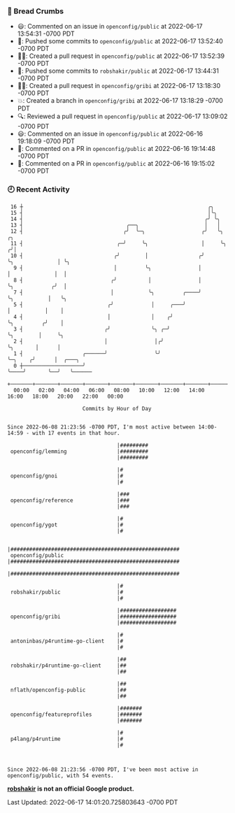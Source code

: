 ### 🍞 Bread Crumbs

 * 😃: Commented on an issue in `openconfig/public` at 2022-06-17 13:54:31 -0700 PDT
 * 🚢: Pushed some commits to `openconfig/public` at 2022-06-17 13:52:40 -0700 PDT
 * ✍🏼: Created a pull request in `openconfig/public` at 2022-06-17 13:52:39 -0700 PDT
 * 🚢: Pushed some commits to `robshakir/public` at 2022-06-17 13:44:31 -0700 PDT
 * ✍🏼: Created a pull request in `openconfig/gribi` at 2022-06-17 13:18:30 -0700 PDT
 * 💥: Created a branch in `openconfig/gribi` at 2022-06-17 13:18:29 -0700 PDT
 * 🔍: Reviewed a pull request in  `openconfig/public` at 2022-06-17 13:09:02 -0700 PDT
 * 😃: Commented on an issue in `openconfig/public` at 2022-06-16 19:18:09 -0700 PDT
 * 💬: Commented on a PR in  `openconfig/public` at 2022-06-16 19:14:48 -0700 PDT
 * 💬: Commented on a PR in  `openconfig/public` at 2022-06-16 19:15:02 -0700 PDT

### 🕘 Recent Activity
```
 16 ┼                                                           ╭╮
 15 ┤                                                           │╰╮
 14 ┤                                                          ╭╯ ╰╮
 13 ┤                                 ╭──╮                     │   │
 12 ┤                                ╭╯  ╰─╮                  ╭╯   ╰╮                 ╭╮
 11 ┤                              ╭─╯     ╰╮                 │     ╰╮               ╭╯│
 10 ┤                             ╭╯        │                ╭╯      ╰╮              │ ╰╮
  9 ┤                             │         ╰╮               │        │              │  │
  8 ┤                            ╭╯          │               │        ╰╮            ╭╯  │
  7 ┤                            │           ╰╮         ╭────╯         ╰╮           │   ╰╮
  5 ┤                           ╭╯            │     ╭───╯               │           │    │
  4 ┤                           │             │    ╭╯                   ╰╮         ╭╯    │
  3 ┤                          ╭╯             ╰╮ ╭─╯                     ╰╮        │     ╰╮
  2 ┤                          │               │╭╯                        ╰╮       │      │
  1 ┤                   ╭──────╯               ╰╯                          ╰─╮    ╭╯      │  ╭───╮
  0 ┼───────────────────╯                                                    ╰────╯       ╰──╯   ╰──────
    +───────+───────+───────+───────+───────+───────+───────+───────+───────+───────+───────+───────+────
  00:00   02:00   04:00   06:00   08:00   10:00   12:00   14:00   16:00   18:00   20:00   22:00   00:00   

						Commits by Hour of Day


Since 2022-06-08 21:23:56 -0700 PDT, I'm most active between 14:00-14:59 - with 17 events in that hour.

```



```
                                   |#########
 openconfig/lemming                |#########
                                   |#########

                                   |#
 openconfig/gnoi                   |#
                                   |#

                                   |###
 openconfig/reference              |###
                                   |###

                                   |#
 openconfig/ygot                   |#
                                   |#

                                   |######################################################
 openconfig/public                 |######################################################
                                   |######################################################

                                   |#
 robshakir/public                  |#
                                   |#

                                   |##################
 openconfig/gribi                  |##################
                                   |##################

                                   |#
 antoninbas/p4runtime-go-client    |#
                                   |#

                                   |##
 robshakir/p4runtime-go-client     |##
                                   |##

                                   |##
 nflath/openconfig-public          |##
                                   |##

                                   |#######
 openconfig/featureprofiles        |#######
                                   |#######

                                   |#
 p4lang/p4runtime                  |#
                                   |#



Since 2022-06-08 21:23:56 -0700 PDT, I've been most active in openconfig/public, with 54 events.

```
**[robshakir](mailto:robjs@google.com) is not an official Google product.**  


Last Updated: 2022-06-17 14:01:20.725803643 -0700 PDT
